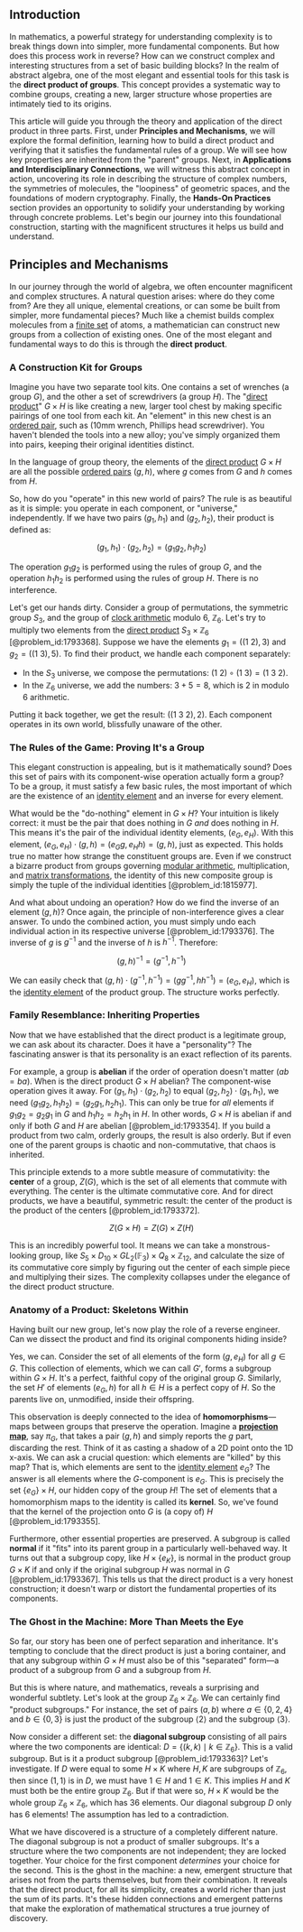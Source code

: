 ## Introduction
In mathematics, a powerful strategy for understanding complexity is to break things down into simpler, more fundamental components. But how does this process work in reverse? How can we construct complex and interesting structures from a set of basic building blocks? In the realm of abstract algebra, one of the most elegant and essential tools for this task is the **direct product of groups**. This concept provides a systematic way to combine groups, creating a new, larger structure whose properties are intimately tied to its origins.

This article will guide you through the theory and application of the direct product in three parts.
First, under **Principles and Mechanisms**, we will explore the formal definition, learning how to build a direct product and verifying that it satisfies the fundamental rules of a group. We will see how key properties are inherited from the "parent" groups.
Next, in **Applications and Interdisciplinary Connections**, we will witness this abstract concept in action, uncovering its role in describing the structure of complex numbers, the symmetries of molecules, the "loopiness" of geometric spaces, and the foundations of modern cryptography.
Finally, the **Hands-On Practices** section provides an opportunity to solidify your understanding by working through concrete problems.
Let's begin our journey into this foundational construction, starting with the magnificent structures it helps us build and understand.

## Principles and Mechanisms

In our journey through the world of algebra, we often encounter magnificent and complex structures. A natural question arises: where do they come from? Are they all unique, elemental creations, or can some be built from simpler, more fundamental pieces? Much like a chemist builds complex molecules from a [finite set](@article_id:151753) of atoms, a mathematician can construct new groups from a collection of existing ones. One of the most elegant and fundamental ways to do this is through the **direct product**.

### A Construction Kit for Groups

Imagine you have two separate tool kits. One contains a set of wrenches (a group $G$), and the other a set of screwdrivers (a group $H$). The "[direct product](@article_id:142552)" $G \times H$ is like creating a new, larger tool chest by making specific pairings of one tool from each kit. An "element" in this new chest is an [ordered pair](@article_id:147855), such as (10mm wrench, Phillips head screwdriver). You haven't blended the tools into a new alloy; you've simply organized them into pairs, keeping their original identities distinct.

In the language of group theory, the elements of the [direct product](@article_id:142552) $G \times H$ are all the possible [ordered pairs](@article_id:269208) $(g, h)$, where $g$ comes from $G$ and $h$ comes from $H$.

So, how do you "operate" in this new world of pairs? The rule is as beautiful as it is simple: you operate in each component, or "universe," independently. If we have two pairs $(g_1, h_1)$ and $(g_2, h_2)$, their product is defined as:

$$
(g_1, h_1) \cdot (g_2, h_2) = (g_1 g_2, h_1 h_2)
$$

The operation $g_1 g_2$ is performed using the rules of group $G$, and the operation $h_1 h_2$ is performed using the rules of group $H$. There is no interference.

Let's get our hands dirty. Consider a group of permutations, the symmetric group $S_3$, and the group of [clock arithmetic](@article_id:139867) modulo 6, $\mathbb{Z}_6$. Let's try to multiply two elements from the [direct product](@article_id:142552) $S_3 \times \mathbb{Z}_6$ [@problem_id:1793368]. Suppose we have the elements $g_1 = ((1 \ 2), 3)$ and $g_2 = ((1 \ 3), 5)$. To find their product, we handle each component separately:

*   In the $S_3$ universe, we compose the permutations: $(1 \ 2) \circ (1 \ 3) = (1 \ 3 \ 2)$.
*   In the $\mathbb{Z}_6$ universe, we add the numbers: $3 + 5 = 8$, which is $2$ in modulo 6 arithmetic.

Putting it back together, we get the result: $((1 \ 3 \ 2), 2)$. Each component operates in its own world, blissfully unaware of the other.

### The Rules of the Game: Proving It's a Group

This elegant construction is appealing, but is it mathematically sound? Does this set of pairs with its component-wise operation actually form a group? To be a group, it must satisfy a few basic rules, the most important of which are the existence of an [identity element](@article_id:138827) and an inverse for every element.

What would be the "do-nothing" element in $G \times H$? Your intuition is likely correct: it must be the pair that does nothing in $G$ *and* does nothing in $H$. This means it's the pair of the individual identity elements, $(e_G, e_H)$. With this element, $(e_G, e_H) \cdot (g,h) = (e_G g, e_H h) = (g,h)$, just as expected. This holds true no matter how strange the constituent groups are. Even if we construct a bizarre product from groups governing [modular arithmetic](@article_id:143206), multiplication, and [matrix transformations](@article_id:156295), the identity of this new composite group is simply the tuple of the individual identities [@problem_id:1815977].

And what about undoing an operation? How do we find the inverse of an element $(g, h)$? Once again, the principle of non-interference gives a clear answer. To undo the combined action, you must simply undo each individual action in its respective universe [@problem_id:1793376]. The inverse of $g$ is $g^{-1}$ and the inverse of $h$ is $h^{-1}$. Therefore:

$$
(g, h)^{-1} = (g^{-1}, h^{-1})
$$

We can easily check that $(g, h) \cdot (g^{-1}, h^{-1}) = (g g^{-1}, h h^{-1}) = (e_G, e_H)$, which is the [identity element](@article_id:138827) of the product group. The structure works perfectly.

### Family Resemblance: Inheriting Properties

Now that we have established that the direct product is a legitimate group, we can ask about its character. Does it have a "personality"? The fascinating answer is that its personality is an exact reflection of its parents.

For example, a group is **abelian** if the order of operation doesn't matter ($ab=ba$). When is the direct product $G \times H$ abelian? The component-wise operation gives it away. For $(g_1, h_1) \cdot (g_2, h_2)$ to equal $(g_2, h_2) \cdot (g_1, h_1)$, we need $(g_1 g_2, h_1 h_2) = (g_2 g_1, h_2 h_1)$. This can only be true for *all* elements if $g_1 g_2 = g_2 g_1$ in $G$ and $h_1 h_2 = h_2 h_1$ in $H$. In other words, $G \times H$ is abelian if and only if both $G$ and $H$ are abelian [@problem_id:1793354]. If you build a product from two calm, orderly groups, the result is also orderly. But if even one of the parent groups is chaotic and non-commutative, that chaos is inherited.

This principle extends to a more subtle measure of commutativity: the **center** of a group, $Z(G)$, which is the set of all elements that commute with everything. The center is the ultimate commutative core. And for direct products, we have a beautiful, symmetric result: the center of the product is the product of the centers [@problem_id:1793372].

$$
Z(G \times H) = Z(G) \times Z(H)
$$

This is an incredibly powerful tool. It means we can take a monstrous-looking group, like $S_5 \times D_{10} \times GL_2(\mathbb{F}_3) \times Q_8 \times \mathbb{Z}_{12}$, and calculate the size of its commutative core simply by figuring out the center of each simple piece and multiplying their sizes. The complexity collapses under the elegance of the direct product structure.

### Anatomy of a Product: Skeletons Within

Having built our new group, let's now play the role of a reverse engineer. Can we dissect the product and find its original components hiding inside?

Yes, we can. Consider the set of all elements of the form $(g, e_H)$ for all $g \in G$. This collection of elements, which we can call $G'$, forms a subgroup within $G \times H$. It's a perfect, faithful copy of the original group $G$. Similarly, the set $H'$ of elements $(e_G, h)$ for all $h \in H$ is a perfect copy of $H$. So the parents live on, unmodified, inside their offspring.

This observation is deeply connected to the idea of **homomorphisms**—maps between groups that preserve the operation. Imagine a **[projection map](@article_id:152904)**, say $\pi_G$, that takes a pair $(g, h)$ and simply reports the $g$ part, discarding the rest. Think of it as casting a shadow of a 2D point onto the 1D x-axis. We can ask a crucial question: which elements are "killed" by this map? That is, which elements are sent to the [identity element](@article_id:138827) $e_G$? The answer is all elements where the $G$-component is $e_G$. This is precisely the set $\{e_G\} \times H$, our hidden copy of the group $H$! The set of elements that a homomorphism maps to the identity is called its **kernel**. So, we've found that the kernel of the projection onto $G$ is (a copy of) $H$ [@problem_id:1793355].

Furthermore, other essential properties are preserved. A subgroup is called **normal** if it "fits" into its parent group in a particularly well-behaved way. It turns out that a subgroup copy, like $H \times \{e_K\}$, is normal in the product group $G \times K$ if and only if the original subgroup $H$ was normal in $G$ [@problem_id:1793367]. This tells us that the direct product is a very honest construction; it doesn't warp or distort the fundamental properties of its components.

### The Ghost in the Machine: More Than Meets the Eye

So far, our story has been one of perfect separation and inheritance. It's tempting to conclude that the direct product is just a boring container, and that any subgroup within $G \times H$ must also be of this "separated" form—a product of a subgroup from $G$ and a subgroup from $H$.

But this is where nature, and mathematics, reveals a surprising and wonderful subtlety. Let's look at the group $\mathbb{Z}_6 \times \mathbb{Z}_6$. We can certainly find "product subgroups." For instance, the set of pairs $(a,b)$ where $a \in \{0, 2, 4\}$ and $b \in \{0, 3\}$ is just the product of the subgroup $\langle 2 \rangle$ and the subgroup $\langle 3 \rangle$.

Now consider a different set: the **diagonal subgroup** consisting of all pairs where the two components are identical: $D = \{(k, k) \mid k \in \mathbb{Z}_6\}$. This is a valid subgroup. But is it a product subgroup [@problem_id:1793363]? Let's investigate. If $D$ were equal to some $H \times K$ where $H, K$ are subgroups of $\mathbb{Z}_6$, then since $(1,1)$ is in $D$, we must have $1 \in H$ and $1 \in K$. This implies $H$ and $K$ must both be the entire group $\mathbb{Z}_6$. But if that were so, $H \times K$ would be the whole group $\mathbb{Z}_6 \times \mathbb{Z}_6$, which has $36$ elements. Our diagonal subgroup $D$ only has $6$ elements! The assumption has led to a contradiction.

What we have discovered is a structure of a completely different nature. The diagonal subgroup is not a product of smaller subgroups. It's a structure where the two components are not independent; they are locked together. Your choice for the first component *determines* your choice for the second. This is the ghost in the machine: a new, emergent structure that arises not from the parts themselves, but from their combination. It reveals that the direct product, for all its simplicity, creates a world richer than just the sum of its parts. It's these hidden connections and emergent patterns that make the exploration of mathematical structures a true journey of discovery.